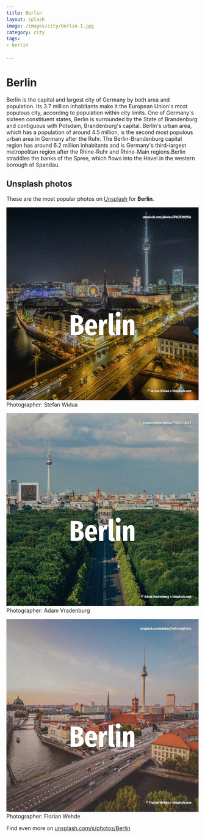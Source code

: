 ```yaml
---
title: Berlin
layout: splash
image: /images/city/berlin.1.jpg
category: city
tags:
- berlin

---
```

# Berlin

Berlin  is the capital and largest city of Germany by both area and population. Its 3.7 million inhabitants make it the European Union's most populous city, according to  population within city limits. One of Germany's sixteen constituent states, Berlin is surrounded by the State of Brandenburg and  contiguous with Potsdam, Brandenburg's capital. Berlin's urban area, which has a population of around 4.5 million, is the second most populous  urban area in Germany after the Ruhr. The Berlin-Brandenburg capital region has around 6.2 million inhabitants and is Germany's  third-largest metropolitan region after the Rhine-Ruhr and Rhine-Main regions.Berlin straddles the  banks of the Spree, which flows into the Havel  in the western borough of Spandau. 

 
## Unsplash photos
These are the most popular photos on [Unsplash](https://unsplash.com) for **Berlin**.
 
![Berlin](/images/city/berlin.1.jpg)
Photographer:  Stefan Widua
 
![Berlin](/images/city/berlin.2.jpg)
Photographer:  Adam Vradenburg
 
![Berlin](/images/city/berlin.3.jpg)
Photographer:  Florian Wehde
 
Find even more on [unsplash.com/s/photos/Berlin](https://unsplash.com/s/photos/Berlin)
 
